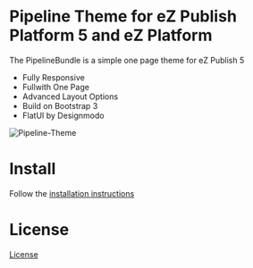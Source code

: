 # Pipeline Theme for eZ Publish Platform 5 and eZ Platform

The PipelineBundle is a simple one page theme for eZ Publish 5

- Fully Responsive
- Fullwith One Page
- Advanced Layout Options
- Build on Bootstrap 3
- FlatUI by Designmodo

![Pipeline-Theme](https://raw.github.com/AgenceYuzu/PipelineBundle/master/Resources/doc/images/Pipeline-Theme-for-eZ-Publish.png)


# Install

Follow the [installation instructions](Resources/doc/INSTALL.md)


# License
[License](LICENSE)
